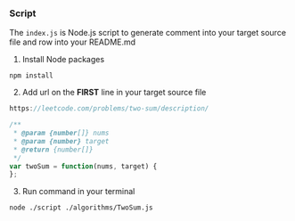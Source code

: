 ### Script

The `index.js` is Node.js script to generate comment into your target source file and row into your README.md

1) Install Node packages
```
npm install
```

2) Add url on the **FIRST** line in your target source file
```js
https://leetcode.com/problems/two-sum/description/

/**
 * @param {number[]} nums
 * @param {number} target
 * @return {number[]}
 */
var twoSum = function(nums, target) {
};
```

3) Run command in your terminal
```
node ./script ./algorithms/TwoSum.js
```
